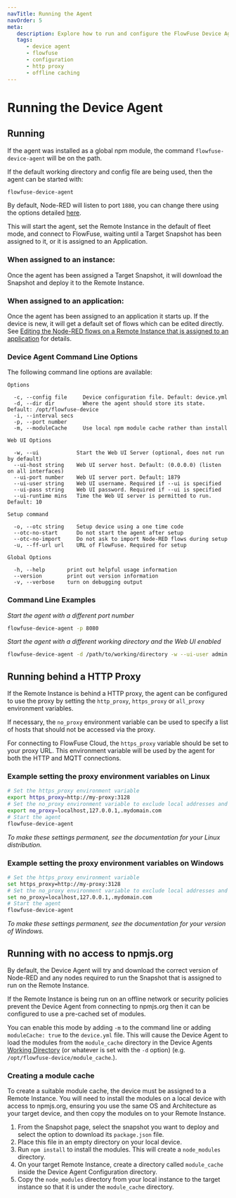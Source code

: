 ```yaml
---
navTitle: Running the Agent
navOrder: 5
meta:
   description: Explore how to run and configure the FlowFuse Device Agent, covering startup commands, port settings, HTTP proxy setup, and offline module caching.
   tags:
      - device agent
      - flowfuse
      - configuration
      - http proxy
      - offline caching
---
```


# Running the Device Agent

## Running

If the agent was installed as a global npm module, the command `flowfuse-device-agent` will be on the path.

If the default working directory and config file are being used, then the agent can be started with:

```bash
flowfuse-device-agent
```

By default, Node-RED will listen to port `1880`, you can change there using the options
detailed [here](./install/overview.md#listen-port).

This will start the agent, set the Remote Instance in the default of fleet mode, and connect to
FlowFuse, waiting until a Target Snapshot has been assigned to it, or it is assigned
to an Application.

### When assigned to an instance:
Once the agent has been assigned a Target Snapshot, it will download the Snapshot and
deploy it to the Remote Instance.

### When assigned to an application:
Once the agent has been assigned to an application it starts up. If the device is new, 
it will get a default set of flows which can be edited directly. 
See [Editing the Node-RED flows on a Remote Instance that is assigned to an application](./deploy.md#editing-the-node-red-flows-on-a-remote-instance-that-is-assigned-to-an-application) for details.

### Device Agent Command Line Options

The following command line options are available:

```
Options

  -c, --config file     Device configuration file. Default: device.yml
  -d, --dir dir         Where the agent should store its state. Default: /opt/flowfuse-device
  -i, --interval secs
  -p, --port number
  -m, --moduleCache     Use local npm module cache rather than install

Web UI Options

  -w, --ui            Start the Web UI Server (optional, does not run by default)
  --ui-host string    Web UI server host. Default: (0.0.0.0) (listen on all interfaces)
  --ui-port number    Web UI server port. Default: 1879
  --ui-user string    Web UI username. Required if --ui is specified
  --ui-pass string    Web UI password. Required if --ui is specified
  --ui-runtime mins   Time the Web UI server is permitted to run. Default: 10

Setup command

  -o, --otc string    Setup device using a one time code
  --otc-no-start      Do not start the agent after setup
  --otc-no-import     Do not ask to import Node-RED flows during setup
  -u, --ff-url url    URL of FlowFuse. Required for setup

Global Options

  -h, --help       print out helpful usage information
  --version        print out version information
  -v, --verbose    turn on debugging output
```

### Command Line Examples

_Start the agent with a different port number_

```bash
flowfuse-device-agent -p 8080
```

_Start the agent with a different working directory and the Web UI enabled_

```bash
flowfuse-device-agent -d /path/to/working/directory -w --ui-user admin --ui-pass password --ui-port 8081
```

## Running behind a HTTP Proxy

If the Remote Instance is behind a HTTP proxy, the agent can be configured to use the proxy by setting the `http_proxy`, `https_proxy` or `all_proxy` environment variables.

If necessary, the `no_proxy` environment variable can be used to specify a list of hosts that should not be accessed via the proxy.

For connecting to FlowFuse Cloud, the `https_proxy` variable should be set to your proxy URL. This environment variable will be used by the agent for both the HTTP
and MQTT connections.

### Example setting the proxy environment variables on Linux
```bash
# Set the https_proxy environment variable
export https_proxy=http://my-proxy:3128
# Set the no_proxy environment variable to exclude local addresses and all hosts in the .mydomain.com domain
export no_proxy=localhost,127.0.0.1,.mydomain.com
# Start the agent
flowfuse-device-agent
```

_To make these settings permanent, see the documentation for your Linux distribution._

### Example setting the proxy environment variables on Windows
```bash
# Set the https_proxy environment variable
set https_proxy=http://my-proxy:3128
# Set the no_proxy environment variable to exclude local addresses and all hosts in the .mydomain.com domain
set no_proxy=localhost,127.0.0.1,.mydomain.com
# Start the agent
flowfuse-device-agent
```

_To make these settings permanent, see the documentation for your version of Windows._

## Running with no access to npmjs.org

By default, the Device Agent will try and download the correct version of Node-RED and 
any nodes required to run the Snapshot that is assigned to run on the Remote Instance.

If the Remote Instance is being run on an offline network or security policies prevent the 
Device Agent from connecting to npmjs.org then it can be configured to use a pre-cached 
set of modules.

You can enable this mode by adding `-m` to the command line or adding `moduleCache: true` 
to the `device.yml` file. This will cause the Device Agent to load the modules from the 
`module_cache` directory in the Device Agents [Working Directory](./install/manual.md#working-directory) (or whatever is set
with the `-d` option) (e.g. `/opt/flowfuse-device/module_cache`.).

### Creating a module cache

To create a suitable module cache, the device must be assigned to a Remote Instance.  You will need to
install the modules on a local device with access to npmjs.org, ensuring you use the same
OS and Architecture as your target device, and then copy the modules on to your Remote Instance.

1. From the Snapshot page, select the snapshot you want to deploy and select the option to download its `package.json` file.
2. Place this file in an empty directory on your local device.
3. Run `npm install` to install the modules. This will create a `node_modules` directory.
4. On your target Remote Instance, create a directory called `module_cache` inside the Device Agent Configuration directory.
5. Copy the `node_modules` directory from your local instance to the target instance so that it is under the `module_cache` directory.
